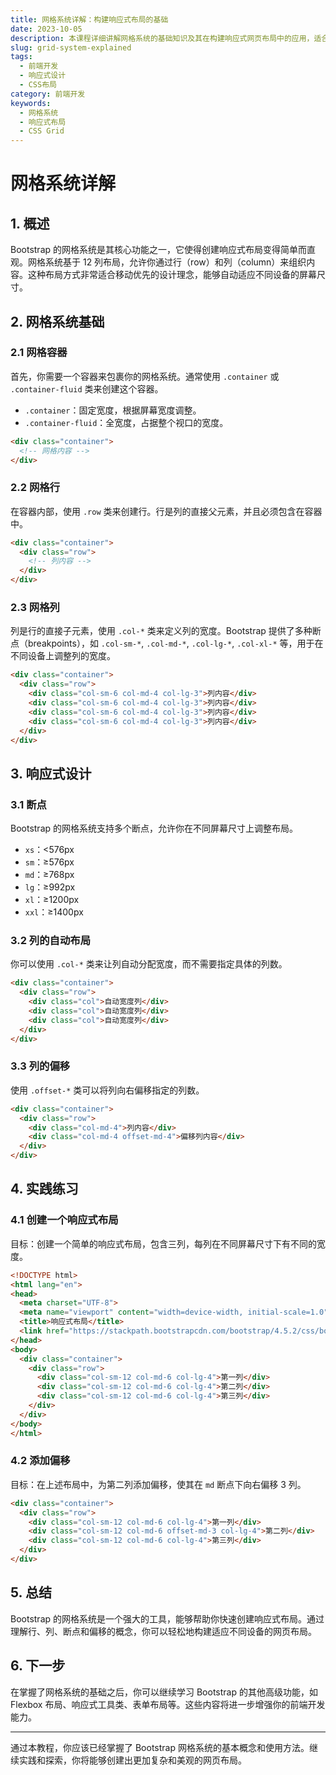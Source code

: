 ```yaml
---
title: 网格系统详解：构建响应式布局的基础
date: 2023-10-05
description: 本课程详细讲解网格系统的基础知识及其在构建响应式网页布局中的应用，适合前端开发初学者和进阶者。
slug: grid-system-explained
tags:
  - 前端开发
  - 响应式设计
  - CSS布局
category: 前端开发
keywords:
  - 网格系统
  - 响应式布局
  - CSS Grid
---
```


# 网格系统详解

## 1. 概述

Bootstrap 的网格系统是其核心功能之一，它使得创建响应式布局变得简单而直观。网格系统基于 12 列布局，允许你通过行（row）和列（column）来组织内容。这种布局方式非常适合移动优先的设计理念，能够自动适应不同设备的屏幕尺寸。

## 2. 网格系统基础

### 2.1 网格容器

首先，你需要一个容器来包裹你的网格系统。通常使用 `.container` 或 `.container-fluid` 类来创建这个容器。

- `.container`：固定宽度，根据屏幕宽度调整。
- `.container-fluid`：全宽度，占据整个视口的宽度。

```html
<div class="container">
  <!-- 网格内容 -->
</div>
```

### 2.2 网格行

在容器内部，使用 `.row` 类来创建行。行是列的直接父元素，并且必须包含在容器中。

```html
<div class="container">
  <div class="row">
    <!-- 列内容 -->
  </div>
</div>
```

### 2.3 网格列

列是行的直接子元素，使用 `.col-*` 类来定义列的宽度。Bootstrap 提供了多种断点（breakpoints），如 `.col-sm-*`, `.col-md-*`, `.col-lg-*`, `.col-xl-*` 等，用于在不同设备上调整列的宽度。

```html
<div class="container">
  <div class="row">
    <div class="col-sm-6 col-md-4 col-lg-3">列内容</div>
    <div class="col-sm-6 col-md-4 col-lg-3">列内容</div>
    <div class="col-sm-6 col-md-4 col-lg-3">列内容</div>
    <div class="col-sm-6 col-md-4 col-lg-3">列内容</div>
  </div>
</div>
```

## 3. 响应式设计

### 3.1 断点

Bootstrap 的网格系统支持多个断点，允许你在不同屏幕尺寸上调整布局。

- `xs`：<576px
- `sm`：≥576px
- `md`：≥768px
- `lg`：≥992px
- `xl`：≥1200px
- `xxl`：≥1400px

### 3.2 列的自动布局

你可以使用 `.col-*` 类来让列自动分配宽度，而不需要指定具体的列数。

```html
<div class="container">
  <div class="row">
    <div class="col">自动宽度列</div>
    <div class="col">自动宽度列</div>
    <div class="col">自动宽度列</div>
  </div>
</div>
```

### 3.3 列的偏移

使用 `.offset-*` 类可以将列向右偏移指定的列数。

```html
<div class="container">
  <div class="row">
    <div class="col-md-4">列内容</div>
    <div class="col-md-4 offset-md-4">偏移列内容</div>
  </div>
</div>
```

## 4. 实践练习

### 4.1 创建一个响应式布局

目标：创建一个简单的响应式布局，包含三列，每列在不同屏幕尺寸下有不同的宽度。

```html
<!DOCTYPE html>
<html lang="en">
<head>
  <meta charset="UTF-8">
  <meta name="viewport" content="width=device-width, initial-scale=1.0">
  <title>响应式布局</title>
  <link href="https://stackpath.bootstrapcdn.com/bootstrap/4.5.2/css/bootstrap.min.css" rel="stylesheet">
</head>
<body>
  <div class="container">
    <div class="row">
      <div class="col-sm-12 col-md-6 col-lg-4">第一列</div>
      <div class="col-sm-12 col-md-6 col-lg-4">第二列</div>
      <div class="col-sm-12 col-md-6 col-lg-4">第三列</div>
    </div>
  </div>
</body>
</html>
```

### 4.2 添加偏移

目标：在上述布局中，为第二列添加偏移，使其在 `md` 断点下向右偏移 3 列。

```html
<div class="container">
  <div class="row">
    <div class="col-sm-12 col-md-6 col-lg-4">第一列</div>
    <div class="col-sm-12 col-md-6 offset-md-3 col-lg-4">第二列</div>
    <div class="col-sm-12 col-md-6 col-lg-4">第三列</div>
  </div>
</div>
```

## 5. 总结

Bootstrap 的网格系统是一个强大的工具，能够帮助你快速创建响应式布局。通过理解行、列、断点和偏移的概念，你可以轻松地构建适应不同设备的网页布局。

## 6. 下一步

在掌握了网格系统的基础之后，你可以继续学习 Bootstrap 的其他高级功能，如 Flexbox 布局、响应式工具类、表单布局等。这些内容将进一步增强你的前端开发能力。

---

通过本教程，你应该已经掌握了 Bootstrap 网格系统的基本概念和使用方法。继续实践和探索，你将能够创建出更加复杂和美观的网页布局。